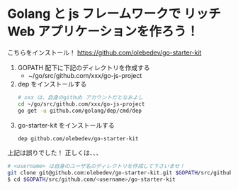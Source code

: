 # Golang と js フレームワークで リッチ Web アプリケーションを作ろう！

こちらをインストール！
https://github.com/olebedev/go-starter-kit
1. GOPATH 配下に下記のディレクトリを作成する
    - ~/go/src/github.com/xxx/go-js-project
2. dep をインストールする
    ```bash
    # xxx は、自身のgithub アカウントだとなおよし
    cd ~/go/src/github.com/xxx/go-js-project
    go get -u github.com/golang/dep/cmd/dep
    ```
3. go-starter-kit をインストールする
    ```bash
    dep github.com/olebedev/go-starter-kit
    ```

上記は誤りでした！
正しくは、、、

```bash
# <username> は自身のユーザ名のディレクトリを作成して下さいませ！
git clone git@github.com:olebedev/go-starter-kit.git $GOPATH/src/github.com/<username>/go-starter-kit
$ cd $GOPATH/src/github.com/<username>/go-starter-kit
```
